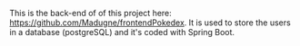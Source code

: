 This is the back-end of of this project here: https://github.com/Madugne/frontendPokedex.
It is used to store the users in a database (postgreSQL) and it's coded with Spring Boot.
